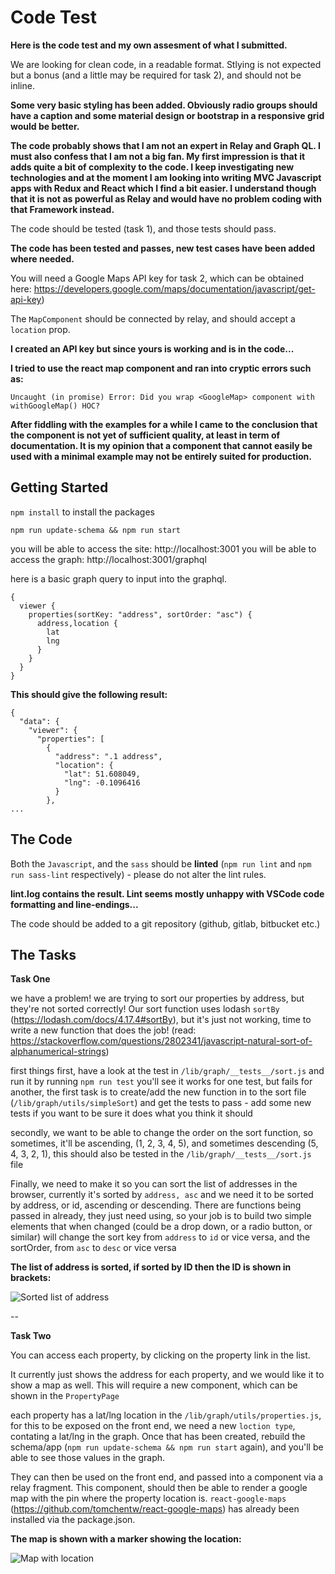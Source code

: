 # Code Test

**Here is the code test and my own assesment of what I submitted.**

We are looking for clean code, in a readable format. Stlying is not expected but a bonus (and a little may be required for task 2), and should not be inline.

**Some very basic styling has been added. Obviously radio groups should have a caption and some material design or bootstrap in a responsive grid would be better.**

**The code probably shows that I am not an expert in Relay and Graph QL. I must also confess that I am not a big fan. My first impression is that it adds quite a bit of complexity to the code. I keep investigating new technologies and at the moment I am looking into writing MVC Javascript apps with Redux and React which I find a bit easier. I understand though that it is not as powerful as Relay and would have no problem coding with that Framework instead.** 

The code should be tested (task 1), and those tests should pass.

**The code has been tested and passes, new test cases have been added where needed.**

You will need a Google Maps API key for task 2, which can be obtained here: https://developers.google.com/maps/documentation/javascript/get-api-key)

The `MapComponent` should be connected by relay, and should accept a `location` prop.

**I created an API key but since yours is working and is in the code...**

**I tried to use the react map component and ran into cryptic errors such as:**

`Uncaught (in promise) Error: Did you wrap <GoogleMap> component with withGoogleMap() HOC?`

**After fiddling with the examples for a while I came to the conclusion that the component is not yet of sufficient quality, at least in term of documentation. It is my opinion that a component that cannot easily be used with a minimal example may not be entirely suited for production.**

## Getting Started

```npm install``` to install the packages

```npm run update-schema && npm run start```

you will be able to access the site: http://localhost:3001
you will be able to access the graph: http://localhost:3001/graphql

here is a basic graph query to input into the graphql.

```
{
  viewer {
    properties(sortKey: "address", sortOrder: "asc") {
      address,location {
        lat
        lng
      }
    }
  }
}
```

**This should give the following result:**

```
{
  "data": {
    "viewer": {
      "properties": [
        {
          "address": ".1 address",
          "location": {
            "lat": 51.608049,
            "lng": -0.1096416
          }
        },
...
```

## The Code

Both the `Javascript`, and the `sass` should be **linted** (`npm run lint` and `npm run sass-lint` respectively) - please do not alter the lint rules.

**lint.log contains the result. Lint seems mostly unhappy with VSCode code formatting and line-endings...**

The code should be added to a git repository (github, gitlab, bitbucket etc.)

## The Tasks

**Task One**

we have a problem! we are trying to sort our properties by address, but they're not sorted correctly! Our sort function uses lodash `sortBy` (https://lodash.com/docs/4.17.4#sortBy), but it's just not working, time to write a new function that does the job! (read: https://stackoverflow.com/questions/2802341/javascript-natural-sort-of-alphanumerical-strings)

first things first, have a look at the test in `/lib/graph/__tests__/sort.js` and run it by running `npm run test` you'll see it works for one test, but fails for another, the first task is to create/add the new function in to the sort file (`/lib/graph/utils/simpleSort`) and get the tests to pass - add some new tests if you want to be sure it does what you think it should

secondly, we want to be able to change the order on the sort function, so sometimes, it'll be ascending, (1, 2, 3, 4, 5), and sometimes descending (5, 4, 3, 2, 1), this should also be tested in the `/lib/graph/__tests__/sort.js` file

Finally, we need to make it so you can sort the list of addresses in the browser, currently it's sorted by `address, asc` and we need it to be sorted by address, or id, ascending or descending. There are functions being passed in already, they just need using, so your job is to build two simple elements that when changed (could be a drop down, or a radio button, or similar) will change the sort key from `address` to `id` or vice versa, and the sortOrder, from `asc` to `desc` or vice versa

**The list of address is sorted, if sorted by ID then the ID is shown in brackets:**

![Sorted list of address](readme/Capture1.PNG "Sorted list of address")

--

**Task Two**

You can access each property, by clicking on the property link in the list.

It currently just shows the address for each property, and we would like it to show a map as well. This will require a new component, which can be shown in the `PropertyPage`

each property has a lat/lng location in the `/lib/graph/utils/properties.js`, for this to be exposed on the front end, we need a new `loction type`, contating a lat/lng in the graph. Once that has been created, rebuild the schema/app (`npm run update-schema && npm run start` again), and you'll be able to see those values in the graph.

They can then be used on the front end, and passed into a component via a relay fragment. This component, should then be able to render a google map with the pin where the property location is. `react-google-maps` (https://github.com/tomchentw/react-google-maps) has already been installed via the package.json.

**The map is shown with a marker showing the location:**

![Map with location](readme/Capture2.PNG "Map with location")
